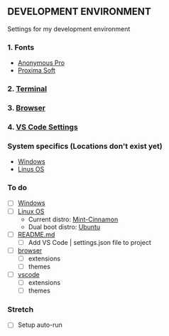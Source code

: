 ## DEVELOPMENT ENVIRONMENT
Settings for my development environment

### 1. Fonts
* [Anonymous Pro](https://www.marksimonson.com/fonts/view/anonymous-pro)
* [Proxima Soft](https://www.marksimonson.com/fonts/view/proxima-soft)

### 2. [Terminal](http://www.github.com/JeffACate/dev-settings/blob/master/Windows/terminal.md)
### 3. [Browser](https://www.github.com/JeffACate/dev-settings/blob/master/browser.md)
### 4. [VS Code Settings](https://github.com/JeffACate/dev-settings/blob/master/vscode.md)

### System specifics (Locations don't exist yet)
* [Windows](https://www.github.com/JeffACate/dev-settings#system-specifics-locations-don't-exist-yet)
* [Linus OS](https://www.github.com/JeffACate/dev-settings#system-specifics-locations-don't-exist-yet)

### To do 
* [ ] [Windows](https://www.github.com/JeffACate/dev-settings#system-specifics-locations-don't-exist-yet)
* [ ] [Linux OS](https://www.github.com/JeffACate/dev-settings#system-specifics-locations-don't-exist-yet)
    * Current distro: [Mint-Cinnamon](https://linuxmint.com/edition.php?id=274)
    * Dual boot distro: [Ubuntu](https://ubuntu.com/download/desktop)
* [ ] [README.md](https://github.com/JeffACate/dev-settings#development-environment)
    * [ ] Add VS Code | settings.json file to project
* [ ] [browser](https://www.github.com/JeffACate/dev-settings/blob/master/browser.md)
    * [ ] extensions
    * [ ] themes
* [ ] [vscode](https://www.github.com/JeffACate/dev-settings/blob/master/vscode.md)
    * [ ] extensions
    * [ ] themes
    
### Stretch
* [ ] Setup auto-run